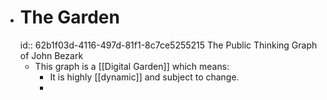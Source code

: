 - # The Garden
  id:: 62b1f03d-4116-497d-81f1-8c7ce5255215
   The Public Thinking Graph of John Bezark
	- This graph is a [[Digital Garden]] which means:
		- It is highly [[dynamic]] and subject to change.
		-